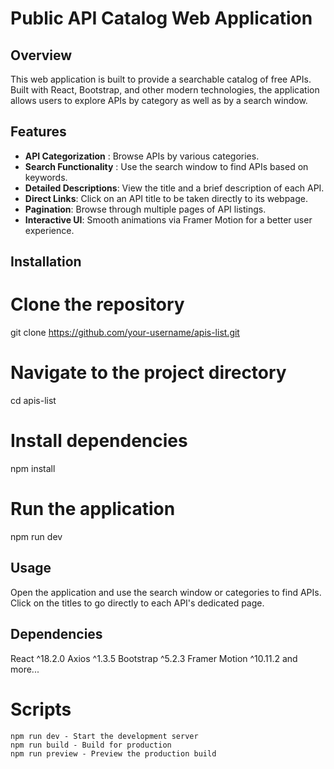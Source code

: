 # Public API Catalog Web Application

## Overview

This web application is built to provide a searchable catalog of free APIs. Built with React, Bootstrap, and other modern technologies, the application allows users to explore APIs by category as well as by a search window.

## Features

- **API Categorization** : Browse APIs by various categories.
- **Search Functionality** : Use the search window to find APIs based on keywords.
- **Detailed Descriptions**: View the title and a brief description of each API.
- **Direct Links**: Click on an API title to be taken directly to its webpage.
- **Pagination**: Browse through multiple pages of API listings.
- **Interactive UI**: Smooth animations via Framer Motion for a better user experience.

## Installation

# Clone the repository

git clone https://github.com/your-username/apis-list.git

# Navigate to the project directory

cd apis-list

# Install dependencies

npm install

# Run the application

npm run dev

## Usage

Open the application and use the search window or categories to find APIs. Click on the titles to go directly to each API's dedicated page.

## Dependencies

React ^18.2.0
Axios ^1.3.5
Bootstrap ^5.2.3
Framer Motion ^10.11.2
and more...

# Scripts

```
npm run dev - Start the development server
npm run build - Build for production
npm run preview - Preview the production build
```

